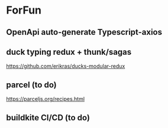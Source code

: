 # ForFun

## OpenApi auto-generate Typescript-axios

## duck typing redux + thunk/sagas 
https://github.com/erikras/ducks-modular-redux

## parcel (to do)
https://parceljs.org/recipes.html

## buildkite CI/CD (to do)






